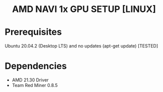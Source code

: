 <h1 align=center><strong>AMD</strong> NAVI 1x GPU SETUP [LINUX]</h2>

# Prerequisites
Ubuntu 20.04.2 (Desktop LTS) and no updates (apt-get update) [TESTED]

# Dependencies
- AMD 21.30 Driver
- Team Red Miner 0.8.5